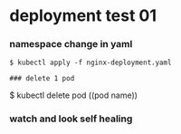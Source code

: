 # deployment test 01

### namespace change in yaml
```
$ kubectl apply -f nginx-deployment.yaml

### delete 1 pod 
```
$ kubectl delete pod ((pod name)) 

### watch and look self healing
